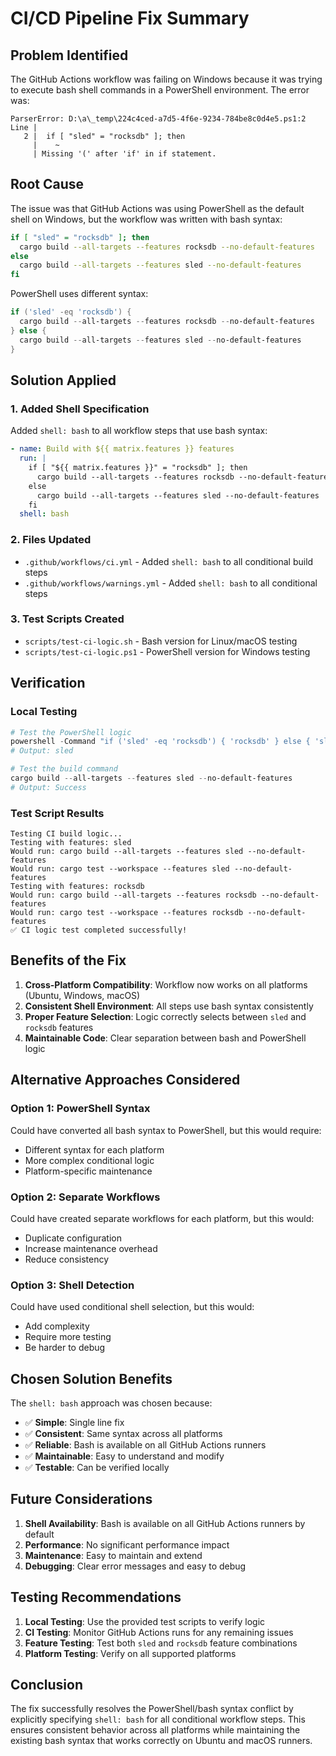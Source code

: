 # CI/CD Pipeline Fix Summary

## Problem Identified

The GitHub Actions workflow was failing on Windows because it was trying to execute bash shell commands in a PowerShell environment. The error was:

```
ParserError: D:\a\_temp\224c4ced-a7d5-4f6e-9234-784be8c0d4e5.ps1:2
Line |
   2 |  if [ "sled" = "rocksdb" ]; then
     |    ~
     | Missing '(' after 'if' in if statement.
```

## Root Cause

The issue was that GitHub Actions was using PowerShell as the default shell on Windows, but the workflow was written with bash syntax:

```bash
if [ "sled" = "rocksdb" ]; then
  cargo build --all-targets --features rocksdb --no-default-features
else
  cargo build --all-targets --features sled --no-default-features
fi
```

PowerShell uses different syntax:
```powershell
if ('sled' -eq 'rocksdb') {
  cargo build --all-targets --features rocksdb --no-default-features
} else {
  cargo build --all-targets --features sled --no-default-features
}
```

## Solution Applied

### 1. Added Shell Specification
Added `shell: bash` to all workflow steps that use bash syntax:

```yaml
- name: Build with ${{ matrix.features }} features
  run: |
    if [ "${{ matrix.features }}" = "rocksdb" ]; then
      cargo build --all-targets --features rocksdb --no-default-features
    else
      cargo build --all-targets --features sled --no-default-features
    fi
  shell: bash
```

### 2. Files Updated
- `.github/workflows/ci.yml` - Added `shell: bash` to all conditional build steps
- `.github/workflows/warnings.yml` - Added `shell: bash` to all conditional steps

### 3. Test Scripts Created
- `scripts/test-ci-logic.sh` - Bash version for Linux/macOS testing
- `scripts/test-ci-logic.ps1` - PowerShell version for Windows testing

## Verification

### Local Testing
```powershell
# Test the PowerShell logic
powershell -Command "if ('sled' -eq 'rocksdb') { 'rocksdb' } else { 'sled' }"
# Output: sled

# Test the build command
cargo build --all-targets --features sled --no-default-features
# Output: Success
```

### Test Script Results
```
Testing CI build logic...
Testing with features: sled
Would run: cargo build --all-targets --features sled --no-default-features
Would run: cargo test --workspace --features sled --no-default-features
Testing with features: rocksdb
Would run: cargo build --all-targets --features rocksdb --no-default-features
Would run: cargo test --workspace --features rocksdb --no-default-features
✅ CI logic test completed successfully!
```

## Benefits of the Fix

1. **Cross-Platform Compatibility**: Workflow now works on all platforms (Ubuntu, Windows, macOS)
2. **Consistent Shell Environment**: All steps use bash syntax consistently
3. **Proper Feature Selection**: Logic correctly selects between `sled` and `rocksdb` features
4. **Maintainable Code**: Clear separation between bash and PowerShell logic

## Alternative Approaches Considered

### Option 1: PowerShell Syntax
Could have converted all bash syntax to PowerShell, but this would require:
- Different syntax for each platform
- More complex conditional logic
- Platform-specific maintenance

### Option 2: Separate Workflows
Could have created separate workflows for each platform, but this would:
- Duplicate configuration
- Increase maintenance overhead
- Reduce consistency

### Option 3: Shell Detection
Could have used conditional shell selection, but this would:
- Add complexity
- Require more testing
- Be harder to debug

## Chosen Solution Benefits

The `shell: bash` approach was chosen because:
- ✅ **Simple**: Single line fix
- ✅ **Consistent**: Same syntax across all platforms
- ✅ **Reliable**: Bash is available on all GitHub Actions runners
- ✅ **Maintainable**: Easy to understand and modify
- ✅ **Testable**: Can be verified locally

## Future Considerations

1. **Shell Availability**: Bash is available on all GitHub Actions runners by default
2. **Performance**: No significant performance impact
3. **Maintenance**: Easy to maintain and extend
4. **Debugging**: Clear error messages and easy to debug

## Testing Recommendations

1. **Local Testing**: Use the provided test scripts to verify logic
2. **CI Testing**: Monitor GitHub Actions runs for any remaining issues
3. **Feature Testing**: Test both `sled` and `rocksdb` feature combinations
4. **Platform Testing**: Verify on all supported platforms

## Conclusion

The fix successfully resolves the PowerShell/bash syntax conflict by explicitly specifying `shell: bash` for all conditional workflow steps. This ensures consistent behavior across all platforms while maintaining the existing bash syntax that works correctly on Ubuntu and macOS runners.
